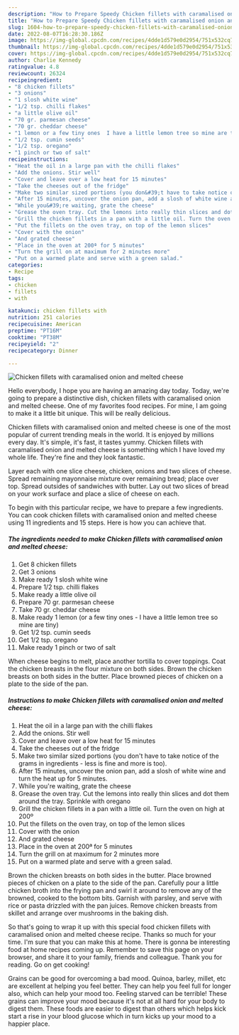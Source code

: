 ```yaml
---
description: "How to Prepare Speedy Chicken fillets with caramalised onion and melted cheese"
title: "How to Prepare Speedy Chicken fillets with caramalised onion and melted cheese"
slug: 1604-how-to-prepare-speedy-chicken-fillets-with-caramalised-onion-and-melted-cheese
date: 2022-08-07T16:28:30.186Z
image: https://img-global.cpcdn.com/recipes/4dde1d579e0d2954/751x532cq70/chicken-fillets-with-caramalised-onion-and-melted-cheese-recipe-main-photo.jpg
thumbnail: https://img-global.cpcdn.com/recipes/4dde1d579e0d2954/751x532cq70/chicken-fillets-with-caramalised-onion-and-melted-cheese-recipe-main-photo.jpg
cover: https://img-global.cpcdn.com/recipes/4dde1d579e0d2954/751x532cq70/chicken-fillets-with-caramalised-onion-and-melted-cheese-recipe-main-photo.jpg
author: Charlie Kennedy
ratingvalue: 4.8
reviewcount: 26324
recipeingredient:
- "8 chicken fillets"
- "3 onions"
- "1 slosh white wine"
- "1/2 tsp. chilli flakes"
- "a little olive oil"
- "70 gr. parmesan cheese"
- "70 gr. cheddar cheese"
- "1 lemon or a few tiny ones  I have a little lemon tree so mine are tiny"
- "1/2 tsp. cumin seeds"
- "1/2 tsp. oregano"
- "1 pinch or two of salt"
recipeinstructions:
- "Heat the oil in a large pan with the chilli flakes"
- "Add the onions. Stir well"
- "Cover and leave over a low heat for 15 minutes"
- "Take the cheeses out of the fridge"
- "Make two similar sized portions (you don&#39;t have to take notice of the grams in ingredients - less is fine and more is too)."
- "After 15 minutes, uncover the onion pan, add a slosh of white wine and turn the heat up for 5 minutes."
- "While you&#39;re waiting, grate the cheese"
- "Grease the oven tray. Cut the lemons into really thin slices and dot them around the tray. Sprinkle with oregano"
- "Grill the chicken fillets in a pan with a little oil. Turn the oven on high at 200º"
- "Put the fillets on the oven tray, on top of the lemon slices"
- "Cover with the onion"
- "And grated cheese"
- "Place in the oven at 200ª for 5 minutes"
- "Turn the grill on at maximum for 2 minutes more"
- "Put on a warmed plate and serve with a green salad."
categories:
- Recipe
tags:
- chicken
- fillets
- with

katakunci: chicken fillets with 
nutrition: 251 calories
recipecuisine: American
preptime: "PT16M"
cooktime: "PT38M"
recipeyield: "2"
recipecategory: Dinner

---
```



![Chicken fillets with caramalised onion and melted cheese](https://img-global.cpcdn.com/recipes/4dde1d579e0d2954/751x532cq70/chicken-fillets-with-caramalised-onion-and-melted-cheese-recipe-main-photo.jpg)

Hello everybody, I hope you are having an amazing day today. Today, we're going to prepare a distinctive dish, chicken fillets with caramalised onion and melted cheese. One of my favorites food recipes. For mine, I am going to make it a little bit unique. This will be really delicious.

Chicken fillets with caramalised onion and melted cheese is one of the most popular of current trending meals in the world. It is enjoyed by millions every day. It's simple, it's fast, it tastes yummy. Chicken fillets with caramalised onion and melted cheese is something which I have loved my whole life. They're fine and they look fantastic.

Layer each with one slice cheese, chicken, onions and two slices of cheese. Spread remaining mayonnaise mixture over remaining bread; place over top. Spread outsides of sandwiches with butter. Lay out two slices of bread on your work surface and place a slice of cheese on each.


To begin with this particular recipe, we have to prepare a few ingredients. You can cook chicken fillets with caramalised onion and melted cheese using 11 ingredients and 15 steps. Here is how you can achieve that.

<!--inarticleads1-->

##### The ingredients needed to make Chicken fillets with caramalised onion and melted cheese:

1. Get 8 chicken fillets
1. Get 3 onions
1. Make ready 1 slosh white wine
1. Prepare 1/2 tsp. chilli flakes
1. Make ready a little olive oil
1. Prepare 70 gr. parmesan cheese
1. Take 70 gr. cheddar cheese
1. Make ready 1 lemon (or a few tiny ones - I have a little lemon tree so mine are tiny)
1. Get 1/2 tsp. cumin seeds
1. Get 1/2 tsp. oregano
1. Make ready 1 pinch or two of salt


When cheese begins to melt, place another tortilla to cover toppings. Coat the chicken breasts in the flour mixture on both sides. Brown the chicken breasts on both sides in the butter. Place browned pieces of chicken on a plate to the side of the pan. 

<!--inarticleads2-->

##### Instructions to make Chicken fillets with caramalised onion and melted cheese:

1. Heat the oil in a large pan with the chilli flakes
1. Add the onions. Stir well
1. Cover and leave over a low heat for 15 minutes
1. Take the cheeses out of the fridge
1. Make two similar sized portions (you don&#39;t have to take notice of the grams in ingredients - less is fine and more is too).
1. After 15 minutes, uncover the onion pan, add a slosh of white wine and turn the heat up for 5 minutes.
1. While you&#39;re waiting, grate the cheese
1. Grease the oven tray. Cut the lemons into really thin slices and dot them around the tray. Sprinkle with oregano
1. Grill the chicken fillets in a pan with a little oil. Turn the oven on high at 200º
1. Put the fillets on the oven tray, on top of the lemon slices
1. Cover with the onion
1. And grated cheese
1. Place in the oven at 200ª for 5 minutes
1. Turn the grill on at maximum for 2 minutes more
1. Put on a warmed plate and serve with a green salad.


Brown the chicken breasts on both sides in the butter. Place browned pieces of chicken on a plate to the side of the pan. Carefully pour a little chicken broth into the frying pan and swirl it around to remove any of the browned, cooked to the bottom bits. Garnish with parsley, and serve with rice or pasta drizzled with the pan juices. Remove chicken breasts from skillet and arrange over mushrooms in the baking dish. 

So that's going to wrap it up with this special food chicken fillets with caramalised onion and melted cheese recipe. Thanks so much for your time. I'm sure that you can make this at home. There is gonna be interesting food at home recipes coming up. Remember to save this page on your browser, and share it to your family, friends and colleague. Thank you for reading. Go on get cooking!

Grains can be good for overcoming a bad mood. Quinoa, barley, millet, etc are excellent at helping you feel better. They can help you feel full for longer also, which can help your mood too. Feeling starved can be terrible! These grains can improve your mood because it's not at all hard for your body to digest them. These foods are easier to digest than others which helps kick start a rise in your blood glucose which in turn kicks up your mood to a happier place.
